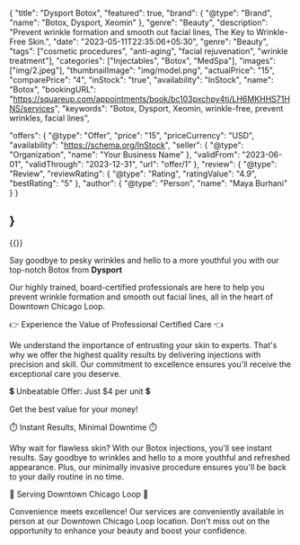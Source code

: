 {
    "title": "Dysport Botox",
    "featured": true,
    "brand": {
    "@type": "Brand",
    "name": "Botox, Dysport, Xeomin"
    },
    "genre": "Beauty",
    "description": "Prevent wrinkle formation and smooth out facial lines, The Key to Wrinkle-Free Skin.",
    "date": "2023-05-11T22:35:06+05:30",
    "genre": "Beauty",
    "tags": ["cosmetic procedures", "anti-aging", "facial rejuvenation", "wrinkle treatment"],
    "categories": ["Injectables", "Botox", "MedSpa"],
    "images": ["img/2.jpeg"],
    "thumbnailImage": "img/model.png",
    "actualPrice": "15",
    "comparePrice": "4",
    "inStock": "true",
    "availability": "InStock",
    "name": "Botox",
    "bookingURL": "https://squareup.com/appointments/book/bc103pxchpy4tj/LH6MKHHS71HNS/services", 
  "keywords": "Botox, Dysport, Xeomin, wrinkle-free, prevent wrinkles, facial lines",
 
  "offers": {
    "@type": "Offer",
    "price": "15",
    "priceCurrency": "USD",
    "availability": "https://schema.org/InStock",
    "seller": {
      "@type": "Organization",
      "name": "Your Business Name"
    },
    "validFrom": "2023-06-01",
    "validThrough": "2023-12-31",
    "url": "offer/1"
  },
  "review": {
    "@type": "Review",
    "reviewRating": {
      "@type": "Rating",
      "ratingValue": "4.9",
      "bestRating": "5"
    },
    "author": {
      "@type": "Person",
      "name": "Maya Burhani"
    }
  }


}
----
      
        
{{<responsive-image filename="img/botox.jpeg" alt="Facial Transformation with Botox">}}

Say goodbye to pesky wrinkles and hello to a more youthful you with our top-notch Botox from **Dysport**


Our highly trained, board-certified professionals are here to help you prevent wrinkle formation and smooth out facial lines, all in the heart of Downtown Chicago Loop.

👉 Experience the Value of Professional Certified Care 👈

We understand the importance of entrusting your skin to experts. That's why we offer the highest quality results by delivering injections with precision and skill. Our commitment to excellence ensures you'll receive the exceptional care you deserve.

💲 Unbeatable Offer: Just $4 per unit 💲

Get the best value for your money! 

⏱️ Instant Results, Minimal Downtime ⏱️

Why wait for flawless skin? With our Botox injections, you'll see instant results. Say goodbye to wrinkles and hello to a more youthful and refreshed appearance. Plus, our minimally invasive procedure ensures you'll be back to your daily routine in no time.

📍 Serving Downtown Chicago Loop 📍

Convenience meets excellence! Our services are conveniently available in person at our Downtown Chicago Loop location. Don't miss out on the opportunity to enhance your beauty and boost your confidence.